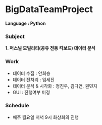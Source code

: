 # BigDataTeamProject
**Language : Python**

### Subject
**1. 퍼스널 모빌리티(공유 전동 킥보드) 데이터 분석**

### Work
- 데이터 수집 : 안희승
-	데이터 전처리 : 임세진
- 데이터 분석 & 시각화 : 정진우, 김다연, 권민지
- GUI : 진행여부 미정

### Schedule
- 매주 월요일 저녁 9시 화상회의 진행



